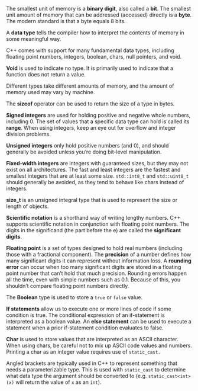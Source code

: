 The smallest unit of memory is a **binary digit**, also called a **bit**. The smallest unit amount of memory that can be addressed (accessed) directly is a **byte**. The modern standard is that a byte equals 8 bits.

A **data type** tells the compiler how to interpret the contents of memory in some meaningful way.

C++ comes with support for many fundamental data types, including floating point numbers, integers, boolean, chars, null pointers, and void.

**Void** is used to indicate no type. It is primarily used to indicate that a function does not return a value.

Different types take different amounts of memory, and the amount of memory used may vary by machine.

The **sizeof** operator can be used to return the size of a type in bytes.

**Signed integers** are used for holding positive and negative whole numbers, including 0. The set of values that a specific data type can hold is called its **range**. When using integers, keep an eye out for overflow and integer division problems.

**Unsigned integers** only hold positive numbers (and 0), and should generally be avoided unless you’re doing bit-level manipulation.

**Fixed-width integers** are integers with guaranteed sizes, but they may not exist on all architectures. The fast and least integers are the fastest and smallest integers that are at least some size. `std::int8_t` and `std::uint8_t` should generally be avoided, as they tend to behave like chars instead of integers.

**size_t** is an unsigned integral type that is used to represent the size or length of objects.

**Scientific notation** is a shorthand way of writing lengthy numbers. C++ supports scientific notation in conjunction with floating point numbers. The digits in the significand (the part before the e) are called the **significant digits**.

**Floating point** is a set of types designed to hold real numbers (including those with a fractional component). The **precision** of a number defines how many significant digits it can represent without information loss. A **rounding error** can occur when too many significant digits are stored in a floating point number that can’t hold that much precision. Rounding errors happen all the time, even with simple numbers such as 0.1. Because of this, you shouldn’t compare floating point numbers directly.

The **Boolean** type is used to store a `true` or `false` value.

**If statements** allow us to execute one or more lines of code if some condition is true. The conditional expression of an if-statement is interpreted as a boolean value. An **else statement** can be used to execute a statement when a prior if-statement condition evaluates to false.

**Char** is used to store values that are interpreted as an ASCII character. When using chars, be careful not to mix up ASCII code values and numbers. Printing a char as an integer value requires use of `static_cast.`

Angled brackets are typically used in C++ to represent something that needs a parameterizable type. This is used with `static_cast` to determine what data type the argument should be converted to (e.g. `static_cast<int>(x)` will return the value of `x` as an `int`).
